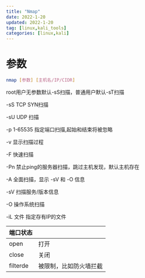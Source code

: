 ```yaml
---
title: "Nmap"
date: 2022-1-20
updated: 2022-1-20
tag: [linux,kali_tools]
categories: [linux,kali]
---
```

# 参数

```sh
nmap [参数] [主机名/IP/CIDR]
```

root用户无参数默认-sS扫描，普通用户默认-sT扫描

-sS TCP SYN扫描

-sU UDP 扫描

-p 1-65535 指定端口扫描,起始和结束将被忽略

-v 显示扫描过程

-F 快速扫描

-Pn 禁止ping的服务器扫描，跳过主机发现，默认主机存在

-A 全面扫描，显示 -sV 和 -O 信息

-sV 扫描服务/版本信息

-O 操作系统扫描

-iL 文件 指定存有IP的文件

|端口状态||
|--|--|
|open|打开|
|close|关闭|
|filterde|被限制，比如防火墙拦截|
